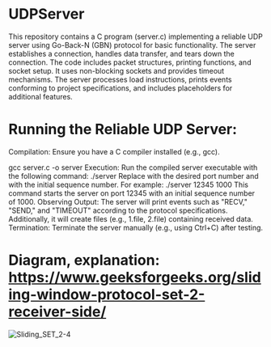 # UDPServer
This repository contains a C program (server.c) implementing a reliable UDP server using Go-Back-N (GBN) protocol for basic functionality. The server establishes a connection, handles data transfer, and tears down the connection. The code includes packet structures, printing functions, and socket setup. It uses non-blocking sockets and provides timeout mechanisms. The server processes load instructions, prints events conforming to project specifications, and includes placeholders for additional features. 


# Running the Reliable UDP Server:
Compilation:
Ensure you have a C compiler installed (e.g., gcc).

gcc server.c -o server
Execution:
Run the compiled server executable with the following command:
./server <PORT> <ISN>
Replace <PORT> with the desired port number and <ISN> with the initial sequence number. For example:
./server 12345 1000
This command starts the server on port 12345 with an initial sequence number of 1000.
Observing Output:
The server will print events such as "RECV," "SEND," and "TIMEOUT" according to the protocol specifications. Additionally, it will create files (e.g., 1.file, 2.file) containing received data.
Termination:
Terminate the server manually (e.g., using Ctrl+C) after testing.

# Diagram, explanation: https://www.geeksforgeeks.org/sliding-window-protocol-set-2-receiver-side/

![Sliding_SET_2-4](https://github.com/Nikolair1/UDPServer/assets/93243326/0623d281-1266-4a8a-bd9b-bfdfccb71781)
